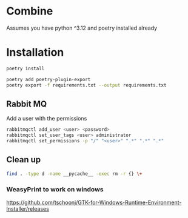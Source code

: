 # Combine

Assumes you have python ^3.12 and poetry installed already

# Installation
```bash
poetry install
```

```bash
poetry add poetry-plugin-export
poetry export -f requirements.txt --output requirements.txt
```

## Rabbit MQ

Add a user with the permissions
```bash
rabbitmqctl add_user <user> <password>
rabbitmqctl set_user_tags <user> administrator
rabbitmqctl set_permissions -p "/" "<user>" ".*" ".*" ".*"
```

## Clean up
```bash
find . -type d -name __pycache__ -exec rm -r {} \+
```

### WeasyPrint to work on windows

https://github.com/tschoonj/GTK-for-Windows-Runtime-Environment-Installer/releases
